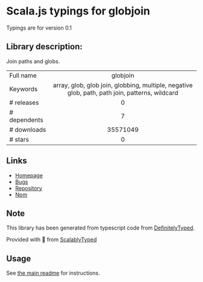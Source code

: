 
# Scala.js typings for globjoin

Typings are for version 0.1

## Library description:
Join paths and globs.

|                    |                 |
| ------------------ | :-------------: |
| Full name          | globjoin |
| Keywords           | array, glob, glob join, globbing, multiple, negative glob, path, path join, patterns, wildcard |
| # releases         | 0 |
| # dependents       | 7 |
| # downloads        | 35571049 |
| # stars            | 0 |

## Links
- [Homepage](https://github.com/amobiz/globjoin)
- [Bugs](https://github.com/amobiz/globjoin/issues)
- [Repository](https://github.com/amobiz/globjoin)
- [Npm](https://www.npmjs.com/package/globjoin)
    


## Note
This library has been generated from typescript code from [DefinitelyTyped](https://definitelytyped.org).

Provided with :purple_heart: from [ScalablyTyped](https://github.com/oyvindberg/ScalablyTyped)

## Usage
See [the main readme](../../readme.md) for instructions.


